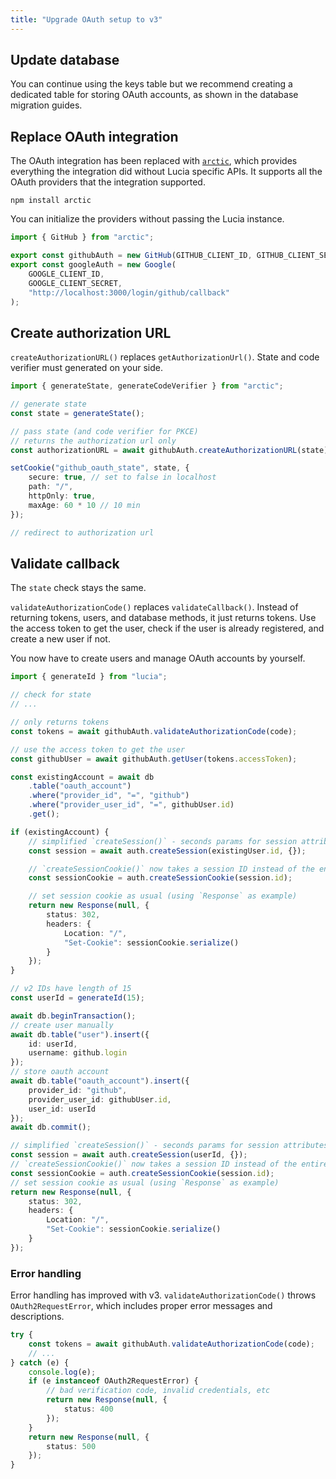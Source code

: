```yaml
---
title: "Upgrade OAuth setup to v3"
---
```


## Update database

You can continue using the keys table but we recommend creating a dedicated table for storing OAuth accounts, as shown in the database migration guides.

## Replace OAuth integration

The OAuth integration has been replaced with [`arctic`](), which provides everything the integration did without Lucia specific APIs. It supports all the OAuth providers that the integration supported.

```
npm install arctic
```

You can initialize the providers without passing the Lucia instance.

```ts
import { GitHub } from "arctic";

export const githubAuth = new GitHub(GITHUB_CLIENT_ID, GITHUB_CLIENT_SECRET);
export const googleAuth = new Google(
	GOOGLE_CLIENT_ID,
	GOOGLE_CLIENT_SECRET,
	"http://localhost:3000/login/github/callback"
);
```

## Create authorization URL

`createAuthorizationURL()` replaces `getAuthorizationUrl()`. State and code verifier must generated on your side.

```ts
import { generateState, generateCodeVerifier } from "arctic";

// generate state
const state = generateState();

// pass state (and code verifier for PKCE)
// returns the authorization url only
const authorizationURL = await githubAuth.createAuthorizationURL(state);

setCookie("github_oauth_state", state, {
	secure: true, // set to false in localhost
	path: "/",
	httpOnly: true,
	maxAge: 60 * 10 // 10 min
});

// redirect to authorization url
```

## Validate callback

The `state` check stays the same.

`validateAuthorizationCode()` replaces `validateCallback()`. Instead of returning tokens, users, and database methods, it just returns tokens. Use the access token to get the user, check if the user is already registered, and create a new user if not.

You now have to create users and manage OAuth accounts by yourself.

```ts
import { generateId } from "lucia";

// check for state
// ...

// only returns tokens
const tokens = await githubAuth.validateAuthorizationCode(code);

// use the access token to get the user
const githubUser = await githubAuth.getUser(tokens.accessToken);

const existingAccount = await db
	.table("oauth_account")
	.where("provider_id", "=", "github")
	.where("provider_user_id", "=", githubUser.id)
	.get();

if (existingAccount) {
	// simplified `createSession()` - seconds params for session attributes
	const session = await auth.createSession(existingUser.id, {});

	// `createSessionCookie()` now takes a session ID instead of the entire session object
	const sessionCookie = auth.createSessionCookie(session.id);

	// set session cookie as usual (using `Response` as example)
	return new Response(null, {
		status: 302,
		headers: {
			Location: "/",
			"Set-Cookie": sessionCookie.serialize()
		}
	});
}

// v2 IDs have length of 15
const userId = generateId(15);

await db.beginTransaction();
// create user manually
await db.table("user").insert({
	id: userId,
	username: github.login
});
// store oauth account
await db.table("oauth_account").insert({
	provider_id: "github",
	provider_user_id: githubUser.id,
	user_id: userId
});
await db.commit();

// simplified `createSession()` - seconds params for session attributes
const session = await auth.createSession(userId, {});
// `createSessionCookie()` now takes a session ID instead of the entire session object
const sessionCookie = auth.createSessionCookie(session.id);
// set session cookie as usual (using `Response` as example)
return new Response(null, {
	status: 302,
	headers: {
		Location: "/",
		"Set-Cookie": sessionCookie.serialize()
	}
});
```

### Error handling

Error handling has improved with v3. `validateAuthorizationCode()` throws `OAuth2RequestError`, which includes proper error messages and descriptions.

```ts
try {
	const tokens = await githubAuth.validateAuthorizationCode(code);
	// ...
} catch (e) {
	console.log(e);
	if (e instanceof OAuth2RequestError) {
		// bad verification code, invalid credentials, etc
		return new Response(null, {
			status: 400
		});
	}
	return new Response(null, {
		status: 500
	});
}
```
